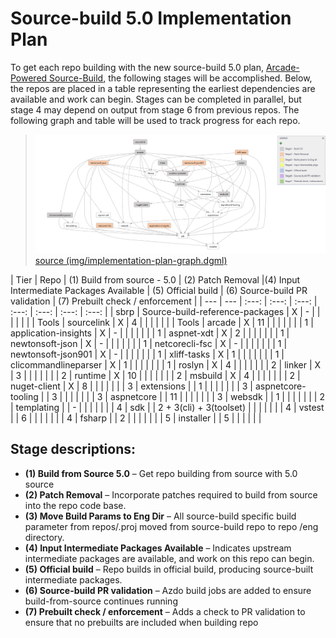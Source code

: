# Source-build 5.0 Implementation Plan

To get each repo building with the new source-build 5.0 plan, [Arcade-Powered Source-Build](https://github.com/dotnet/source-build/tree/release/3.1/Documentation/planning/arcade-powered-source-build), the following stages will be accomplished.  Below, the repos are placed in a table representing the earliest dependencies are available and work can begin.  Stages can be completed in parallel, but stage 4 may depend on output from stage 6 from previous repos.  The following graph and table will be used to track progress for each repo.

> ![](img/implementation-plan-graph.png)
> [source (img/implementation-plan-graph.dgml)](img/implementation-plan-graph.dgml)

| Tier | Repo | (1) Build from source - 5.0 | (2) Patch Removal |(4) Input Intermediate Packages Available | (5) Official build | (6) Source-build PR validation | (7) Prebuilt check / enforcement |
| --- | --- | :---: | :---: | :---: | :---: | :---: | :---: | :---: |
| sbrp | Source-build-reference-packages | X | - | | | | | |
| Tools | sourcelink | X | 4 | | | | | |
| Tools | arcade | X | 11 | | | | | |
| 1 | application-insights | X | - | | | | | |
| 1 | aspnet-xdt | X | 2 | | | | | |
| 1 | newtonsoft-json | X | - | | | | | |
| 1 | netcorecli-fsc | X | - | | | | | |
| 1 | newtonsoft-json901 | X | - | | | | | |
| 1 | xliff-tasks | X | 1 | | | | | |
| 1 | clicommandlineparser | X | 1 | | | | | |
| 1 | roslyn | X | 4 | | | | | |
| 2 | linker | X | 3 | | | | | |
| 2 | runtime | X | 10 | | | | | |
| 2 | msbuild | X | 4 | | | | | |
| 2 | nuget-client | X | 8 | | | | | |
| 3 | extensions |  | 1 | | | | | |
| 3 | aspnetcore-tooling |  | 3 | | | | | |
| 3 | aspnetcore |  | 11 | | | | | |
| 3 | websdk |  | 1 | | | | | |
| 2 | templating |  | - | | | | | |
| 4 | sdk |  | 2 + 3(cli) + 3(toolset) | | | | | |
| 4 | vstest |  | 6 | | | | | |
| 4 | fsharp |  | 2 | | | | | |
| 5 | installer |  | 5 | | | | | |

## Stage descriptions:
  - **(1) Build from Source 5.0** – Get repo building from source with 5.0 source
  - **(2) Patch Removal** – Incorporate patches required to build from source into the repo code base.
  - **(3) Move Build Params to Eng Dir** – All source-build specific build parameter from repos/<reponame>.proj moved from source-build repo to repo /eng directory.
  - **(4) Input Intermediate Packages Available** – Indicates upstream intermediate packages are available, and work on this repo can begin.
  - **(5) Official build** – Repo builds in official build, producing source-built intermediate packages.
  - **(6) Source-build PR validation** – Azdo build jobs are added to ensure build-from-source continues running
  - **(7) Prebuilt check / enforcement** – Adds a check to PR validation to ensure that no prebuilts are included when building repo
